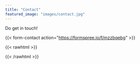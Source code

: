 ```yaml
---
title: "Contact"
featured_image: "images/contact.jpg"
---
```



Do get in touch!

{{< form-contact action="https://formspree.io/f/mzzbqebg" >}}

{{< rawhtml >}}
  <script>
    const form = document.querySelector('form');
    form.addEventListener('submit', e => {
        e.preventDefault();
        const formData = new FormData(form);
        const xhr = new XMLHttpRequest();
        xhr.open('POST', form.action, true);
        xhr.setRequestHeader('Accept', 'application/json');
        xhr.onreadystatechange = () => {
            if (xhr.readyState !== XMLHttpRequest.DONE) return;
            if (xhr.status === 200) {
                form.reset();
                alert('Thank you for your message.');
            } else {
                alert('Sorry, there was an error. Please try again later.');
            }
        };
        xhr.send(formData);
    });
</script>
{{< /rawhtml >}}
